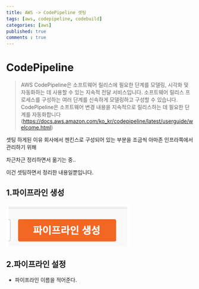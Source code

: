 ```yaml
---
title: AWS -> CodePipeline 셋팅
tags: [aws, codepipeline, codebuild]
categories: [aws]
published: true
comments : true
---
```


# CodePipeline
> AWS CodePipeline은 소프트웨어 릴리스에 필요한 단계를 모델링, 시각화 및 자동화하는 데 사용할 수 있는 지속적 전달 서비스입니다. 소프트웨어 릴리스 프로세스를 구성하는 여러 단계를 신속하게 모델링하고 구성할 수 있습니다. CodePipeline은 소프트웨어 변경 내용을 지속적으로 릴리스하는 데 필요한 단계를 자동화합니다 (https://docs.aws.amazon.com/ko_kr/codepipeline/latest/userguide/welcome.html)


셋팅 하게된 이유 회사에서 젠킨스로 구성되어 있는 부분을 조금씩 아마존 인프라쪽에서 관리하기 위해 
 
차근차근 정리하면서 옮기는 중..

이건 셋팅하면서 정리한 내용일뿐입니다.

## 1.파이프라인 생성
![](/assets/imgs/2020/05/20/1.png)


## 2.파이프라인 설정
- 파이프라인 이름을 적어준다.
